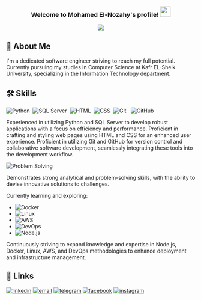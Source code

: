 
<h3 align="center">
  Welcome to Mohamed El-Nozahy's profile!
  <img src="https://media.giphy.com/media/hvRJCLFzcasrR4ia7z/giphy.gif" width="28">
</h3>

<!-- Typing SVG by DenverCoder1 - https://github.com/DenverCoder1/readme-typing-svg -->
<p align="center">
  <a href="https://github.com/DenverCoder1/readme-typing-svg"><img src="https://readme-typing-svg.herokuapp.com/?lines=Software%20Engineer;If%20you%20believe%20you%20will%20achieve&font=Fira%20Code&center=true&width=440&height=45&color=f75c7e&vCenter=true&size=22"></a>
</p>

## 🚀 About Me
I'm a dedicated software engineer striving to reach my full potential. Currently pursuing my studies in Computer Science at Kafr EL-Sheik University, specializing in the Information Technology department.


## 🛠 Skills
![Python](https://img.shields.io/badge/-Python%20-05122A?style=flat&logo=python)&nbsp; ![SQL Server](https://img.shields.io/badge/-SQL%20Server-CC2927?style=flat&logo=microsoft-sql-server&logoColor=white)&nbsp; ![HTML](https://img.shields.io/badge/-HTML-05122A?style=flat&logo=HTML5)&nbsp; ![CSS](https://img.shields.io/badge/-CSS-05122A?style=flat&logo=CSS3&logoColor=1572B6)&nbsp; ![Git](https://img.shields.io/badge/-Git-F05032?style=flat&logo=git&logoColor=white) &nbsp; ![GitHub](https://img.shields.io/badge/-GitHub-181717?style=flat&logo=github)

Experienced in utilizing Python and SQL Server to develop robust applications with a focus on efficiency and performance. Proficient in crafting and styling web pages using HTML and CSS for an enhanced user experience. Proficient in utilizing Git and GitHub for version control and collaborative software development, seamlessly integrating these tools into the development workflow.

![Problem Solving](https://img.shields.io/badge/Problem%20Solving-%E2%9A%A1%EF%B8%8F-yellow?style=flat)

Demonstrates strong analytical and problem-solving skills, with the ability to devise innovative solutions to challenges.

Currently learning and exploring:
- ![Docker](https://img.shields.io/badge/-Docker-2496ED?style=flat&logo=docker&logoColor=white)
- ![Linux](https://img.shields.io/badge/-Linux-FCC624?style=flat&logo=linux&logoColor=black)
- ![AWS](https://img.shields.io/badge/-AWS-232F3E?style=flat&logo=amazon-aws&logoColor=white)
- ![DevOps](https://img.shields.io/badge/-DevOps-0175C2?style=flat&logo=azure-devops&logoColor=white)
- ![Node.js](https://img.shields.io/badge/-Node.js-339933?style=flat&logo=node.js&logoColor=white)&nbsp;

Continuously striving to expand knowledge and expertise in Node.js, Docker, Linux, AWS, and DevOps methodologies to enhance deployment and infrastructure management.



## 🔗 Links

[![linkedin](https://img.shields.io/badge/linkedin-0A66C2?style=for-the-badge&logo=linkedin&logoColor=white)](https://www.linkedin.com/in/mohamed-elnozahy-124997204)
[![email](https://img.shields.io/badge/email-%23D14836?style=for-the-badge&logo=gmail&logoColor=white)](elnozahy222@outlook.com)
[![telegram](https://img.shields.io/badge/telegram-2CA5E0?style=for-the-badge&logo=telegram&logoColor=white)](https://t.me/ELNoZahY02)
[![facebook](https://img.shields.io/badge/facebook-1877F2?style=for-the-badge&logo=facebook&logoColor=white)](https://www.facebook.com/profile.php?id=100011045047812)
[![instagram](https://img.shields.io/badge/instagram-E4405F?style=for-the-badge&logo=instagram&logoColor=white)](https://www.instagram.com/m.elnozahy?igsh=MWlybmUzcDdtaGc5bg==)


